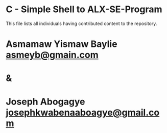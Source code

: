 # C - Simple Shell to ALX-SE-Program
This file lists all individuals having contributed content to the repository.
# Asmamaw Yismaw Baylie <asmeyb@gmain.com>
#          &
# Joseph Abogagye <josephkwabenaaboagye@gmail.com>